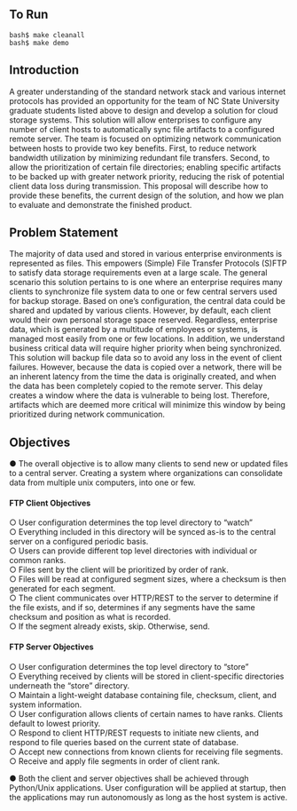 ## To Run

`bash$ make cleanall`\
`bash$ make demo`

## Introduction

A greater understanding of the standard network stack and various internet protocols has
provided an opportunity for the team of NC State University graduate students listed above to
design and develop a solution for cloud storage systems. This solution will allow enterprises to
configure any number of client hosts to automatically sync file artifacts to a configured remote
server. The team is focused on optimizing network communication between hosts to provide two
key benefits. First, to reduce network bandwidth utilization by minimizing redundant file
transfers. Second, to allow the prioritization of certain file directories; enabling specific artifacts
to be backed up with greater network priority, reducing the risk of potential client data loss
during transmission. This proposal will describe how to provide these benefits, the current
design of the solution, and how we plan to evaluate and demonstrate the finished product.

## Problem Statement

The majority of data used and stored in various enterprise environments is represented as
files. This empowers (Simple) File Transfer Protocols (S)FTP to satisfy data storage
requirements even at a large scale. The general scenario this solution pertains to is one where an
enterprise requires many clients to synchronize file system data to one or few central servers
used for backup storage. Based on one’s configuration, the central data could be shared and
updated by various clients. However, by default, each client would their own personal storage
space reserved. Regardless, enterprise data, which is generated by a multitude of employees or
systems, is managed most easily from one or few locations. In addition, we understand business
critical data will require higher priority when being synchronized. This solution will backup file
data so to avoid any loss in the event of client failures. However, because the data is copied over
a network, there will be an inherent latency from the time the data is originally created, and when
the data has been completely copied to the remote server. This delay creates a window where the
data is vulnerable to being lost. Therefore, artifacts which are deemed more critical will
minimize this window by being prioritized during network communication.

## Objectives

● The overall objective is to allow many clients to send new or updated files to a central
  server. Creating a system where organizations can consolidate data from multiple unix
  computers, into one or few.
  #### FTP Client Objectives
  ○ User configuration determines the top level directory to “watch”\
  ○ Everything included in this directory will be synced as-is to the central server on a
    configured periodic basis.\
  ○ Users can provide different top level directories with individual or common ranks.\
  ○ Files sent by the client will be prioritized by order of rank.\
  ○ Files will be read at configured segment sizes, where a checksum is then generated
    for each segment.\
  ○ The client communicates over HTTP/REST to the server to determine if the file
    exists, and if so, determines if any segments have the same checksum and position as
    what is recorded.\
  ○ If the segment already exists, skip. Otherwise, send.
  #### FTP Server Objectives
  ○ User configuration determines the top level directory to “store”\
  ○ Everything received by clients will be stored in client-specific directories underneath
    the “store” directory.\
  ○ Maintain a light-weight database containing file, checksum, client, and system
    information.\
  ○ User configuration allows clients of certain names to have ranks. Clients default to
    lowest priority.\
  ○ Respond to client HTTP/REST requests to initiate new clients, and respond to file
    queries based on the current state of database.\
  ○ Accept new connections from known clients for receiving file segments.\
  ○ Receive and apply file segments in order of client rank.
  
● Both the client and server objectives shall be achieved through Python/Unix applications.
User configuration will be applied at startup, then the applications may run autonomously
as long as the host system is active.
